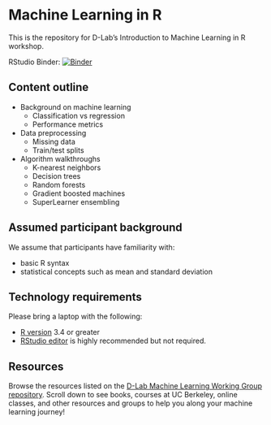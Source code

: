 
# Machine Learning in R

This is the repository for D-Lab’s Introduction to Machine Learning in R
workshop.

RStudio Binder:
[![Binder](http://mybinder.org/badge.svg)](http://beta.mybinder.org/v2/gh/dlab-berkeley/Machine-Learning-in-R/master?urlpath=rstudio)

## Content outline

  - Background on machine learning
      - Classification vs regression
      - Performance metrics
  - Data preprocessing
      - Missing data
      - Train/test splits
  - Algorithm walkthroughs
      - K-nearest neighbors
      - Decision trees
      - Random forests
      - Gradient boosted machines
      - SuperLearner ensembling

## Assumed participant background

We assume that participants have familiarity with:

* basic R syntax
* statistical concepts such as mean and standard deviation

## Technology requirements

Please bring a laptop with the following:

* [R version](https://cloud.r-project.org/)
3.4 or greater
* [RStudio editor](https://www.rstudio.com/products/rstudio/download/#download) is
highly recommended but not required.

## Resources

Browse the resources listed on the [D-Lab Machine Learning Working Group repository](https://github.com/dlab-berkeley/MachineLearningWG). Scroll down to see books, courses at UC Berkeley, online classes, and other resources and groups to help you along your machine learning journey!  
